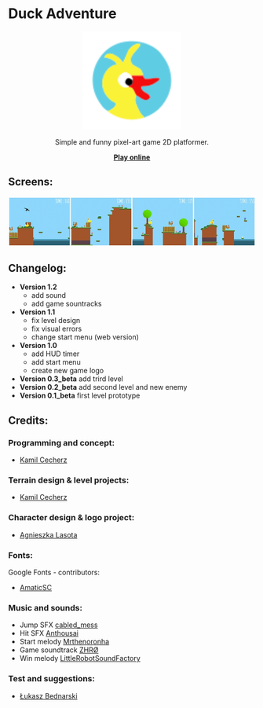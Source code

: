 # Duck Adventure

<p align="center">
  <img alt="Duck Adventure" src="icon.svg" width="200">
  <p align="center">
  Simple and funny pixel-art game 2D platformer.
  </p>
  <p align="center"> 
    <a href="https://cecherz.itch.io/duck-adventure">
      <b>Play online</b>
    </a>
  </p>
</p>


## Screens:

![game screens](screens/screens_bar.jpg)

## Changelog:

* **Version 1.2**
  - add sound
  - add game sountracks
* **Version 1.1**
  - fix level design 
  - fix visual errors
  - change start menu (web version) 
* **Version 1.0**
  - add HUD timer 
  - add start menu
  - create new game logo 
* **Version 0.3_beta** add trird level
* **Version 0.2_beta** add second level and new enemy
* **Version 0.1_beta** first level prototype

## Credits: 

### Programming and concept:

* [Kamil Cecherz](https://cecherz.pl/)

### Terrain design & level projects:

* [Kamil Cecherz](https://cecherz.pl/)

### Character design & logo project:

* [Agnieszka Lasota](https://www.facebook.com/profile.php?id=100005252026390)

### Fonts:

Google Fonts - contributors:
* [AmaticSC](https://github.com/googlefonts/AmaticSC)

### Music and sounds:

* Jump SFX [cabled_mess](https://freesound.org/people/cabled_mess/sounds/350898/)
* Hit SFX [Anthousai](https://freesound.org/people/Anthousai/sounds/406262/)
* Start melody [Mrthenoronha](https://freesound.org/people/Mrthenoronha/sounds/520710/)
* Game soundtrack [ZHRØ](https://freesound.org/people/ZHR%C3%98/sounds/668879/)
* Win melody [LittleRobotSoundFactory](https://freesound.org/people/LittleRobotSoundFactory/sounds/270528/)

### Test and suggestions:

* [Łukasz Bednarski](https://github.com/Bedzik)


